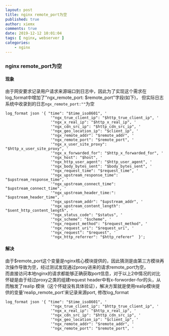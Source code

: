 ```yaml
---
layout: post
title: nginx remote_port为空
published: true
author: xiemx
comments: true
date: 2019-12-12 10:01:04
tags: [ nginx, webserver ]
categories:
    - nginx
---
```

### nginx remote_port为空

#### 现象
由于网安要求记录用户请求来源端口到日志中，因此为了实现这个需求在log_format中增加了"ngx_remote_port: $remote_port"字段(如下)， 但实际日志系统中收录到的日志`ngx_remote_port:""`为空
```
log_format json '{ "time": "$time_iso8601", '
                    '"ngx_true_client_ip": "$http_true_client_ip", '
                    '"ngx_x_real_ip": "$http_x_real_ip", '
                    '"ngx_cdn_src_ip": "$http_cdn_src_ip", '
                    '"ngx_geo_location_ip": "$client_ip", '
                    '"ngx_remote_addr": "$remote_addr", '
                    '"ngx_remote_port": "$remote_port", '
                    '"ngx_x_user_site_proxy": "$http_x_user_site_proxy", '
                    '"ngx_x_forwarded_for": "$http_x_forwarded_for", '
                    '"ngx_host": "$host", '
                    '"ngx_http_user_agent": "$http_user_agent", '
                    '"ngx_body_bytes_sent": "$body_bytes_sent", '
                    '"ngx_request_time": "$request_time", '
                    '"ngx_upstream_response_time": "$upstream_response_time", '
                    '"ngx_upstream_connect_time": "$upstream_connect_time", '
                    '"ngx_upstream_header_time:": "$upstream_header_time", '
                    '"ngx_upstream_addr": "$upstream_addr", '
                    '"ngx_upstream_content_length": "$sent_http_content_length", '
                    '"ngx_status_code": "$status", '
                    '"ngx_scheme": "$scheme", '
                    '"ngx_request_method": "$request_method", '
                    '"ngx_request_uri": "$request_uri", '
                    '"ngx_request": "$request", '
                    '"ngx_http_referrer": "$http_referer"  }';
```

#### 解决

由于$remote_port这个变量是nginx核心模块提供的，因此猜测是由第三方模块再次操作导致为空，经过测试发现通过proxy进来的请求remote_port为空，  
而直接访问本地nginx的请求都能够正确获取port信息，对于以上2中情况的对比
怀疑是由于经过proxy之类的组建request header中有x-forworder-for的头，从而触发了realip 模块（这个怀疑没有具体验证），解决方案就是使用realip模块提供的变量'realip_remote_port'来记录来源port, 修改log_format
```
log_format json '{ "time": "$time_iso8601", '
                    '"ngx_true_client_ip": "$http_true_client_ip", '
                    '"ngx_x_real_ip": "$http_x_real_ip", '
                    '"ngx_cdn_src_ip": "$http_cdn_src_ip", '
                    '"ngx_geo_location_ip": "$client_ip", '
                    '"ngx_remote_addr": "$remote_addr", '
                    '"ngx_remote_port": "$remote_port", '
```